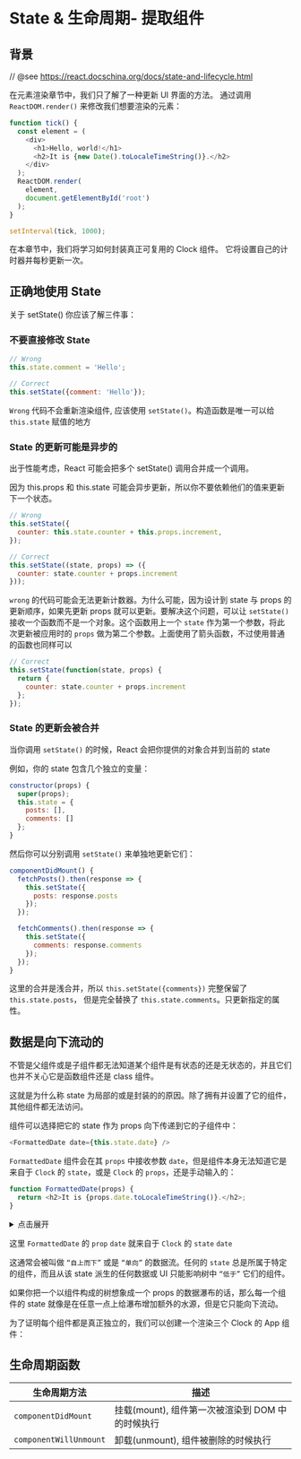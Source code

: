 # State & 生命周期- 提取组件

## 背景

// @see https://react.docschina.org/docs/state-and-lifecycle.html

在元素渲染章节中，我们只了解了一种更新 UI 界面的方法。
通过调用 `ReactDOM.render()` 来修改我们想要渲染的元素：

```js
function tick() {
  const element = (
    <div>
      <h1>Hello, world!</h1>
      <h2>It is {new Date().toLocaleTimeString()}.</h2>
    </div>
  );
  ReactDOM.render(
    element,
    document.getElementById('root')
  );
}

setInterval(tick, 1000);
```

在本章节中，我们将学习如何封装真正可复用的 Clock 组件。
它将设置自己的计时器并每秒更新一次。

## 正确地使用 State

关于 setState() 你应该了解三件事：

### 不要直接修改 State

```js
// Wrong
this.state.comment = 'Hello';

// Correct
this.setState({comment: 'Hello'});
```

`Wrong` 代码不会重新渲染组件, 应该使用 `setState()`。构造函数是唯一可以给 `this.state` 赋值的地方

### State 的更新可能是异步的

出于性能考虑，React 可能会把多个 setState() 调用合并成一个调用。

因为 this.props 和 this.state 可能会异步更新，所以你不要依赖他们的值来更新下一个状态。

```js
// Wrong
this.setState({
  counter: this.state.counter + this.props.increment,
});

// Correct
this.setState((state, props) => ({
  counter: state.counter + props.increment
}));
```

`wrong` 的代码可能会无法更新计数器。为什么可能，因为设计到 state 与 props 的更新顺序，如果先更新 props 就可以更新。要解决这个问题，可以让 `setState()` 接收一个函数而不是一个对象。这个函数用上一个 `state` 作为第一个参数，将此次更新被应用时的 `props` 做为第二个参数。上面使用了箭头函数，不过使用普通的函数也同样可以

```js
// Correct
this.setState(function(state, props) {
  return {
    counter: state.counter + props.increment
  };
});
```

### State 的更新会被合并

当你调用 `setState()` 的时候，React 会把你提供的对象合并到当前的 state

例如，你的 state 包含几个独立的变量：

```js
constructor(props) {
  super(props);
  this.state = {
    posts: [],
    comments: []
  };
}
```

然后你可以分别调用 `setState()` 来单独地更新它们：

```js
componentDidMount() {
  fetchPosts().then(response => {
    this.setState({
      posts: response.posts
    });
  });

  fetchComments().then(response => {
    this.setState({
      comments: response.comments
    });
  });
}
```

这里的合并是浅合并，所以 `this.setState({comments})` 完整保留了 `this.state.posts`， 但是完全替换了 `this.state.comments`。只更新指定的属性。

## 数据是向下流动的

不管是父组件或是子组件都无法知道某个组件是有状态的还是无状态的，并且它们也并不关心它是函数组件还是 class 组件。

这就是为什么称 state 为局部的或是封装的的原因。除了拥有并设置了它的组件，其他组件都无法访问。

组件可以选择把它的 state 作为 props 向下传递到它的子组件中：

```js
<FormattedDate date={this.state.date} />
```

`FormattedDate` 组件会在其 `props` 中接收参数 `date`，但是组件本身无法知道它是来自于 `Clock` 的 `state`，或是 `Clock` 的 `props`，还是手动输入的：

```js
function FormattedDate(props) {
  return <h2>It is {props.date.toLocaleTimeString()}.</h2>;
}
```

<details>
<summary>点击展开</summary>

```js
function FormattedDate(props) {
  return <h2>It is {props.date.toLocaleTimeString()}.</h2>;
}

class Clock extends React.Component {
  constructor(props) {
    super(props);
    this.state = {date: new Date()};
  }

  componentDidMount() {
    this.timerID = setInterval(
      () => this.tick(),
      1000
    );
  }

  componentWillUnmount() {
    clearInterval(this.timerID);
  }

  tick() {
    this.setState({
      date: new Date()
    });
  }

  render() {
    return (
      <div>
        <h1>Hello, world!</h1>
        <FormattedDate date={this.state.date} />
      </div>
    );
  }
}

ReactDOM.render(
  <Clock />,
  document.getElementById('root')
);
```
</details>

这里 `FormattedDate` 的 `prop` `date` 就来自于 `Clock` 的 `state` `date`


这通常会被叫做 `“自上而下”` 或是 `“单向”` 的数据流。任何的 `state` 总是所属于特定的组件，而且从该 state 派生的任何数据或 UI 只能影响树中 `“低于”` 它们的组件。

如果你把一个以组件构成的树想象成一个 props 的数据瀑布的话，那么每一个组件的 state 就像是在任意一点上给瀑布增加额外的水源，但是它只能向下流动。

为了证明每个组件都是真正独立的，我们可以创建一个渲染三个 Clock 的 App 组件：

## 生命周期函数

|生命周期方法|描述|
|--|--|
|`componentDidMount`|挂载(mount), 组件第一次被渲染到 DOM 中的时候执行|
|`componentWillUnmount`|卸载(unmount), 组件被删除的时候执行|

